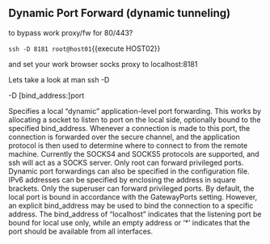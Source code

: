 ## Dynamic Port Forward  (dynamic tunneling)

to bypass work proxy/fw for 80/443?

`ssh -D 8181 root@host01`{{execute HOST02}}

and set your work browser socks proxy to localhost:8181

Lets take a look at man ssh -D


-D [bind_address:]port

Specifies a local “dynamic” application-level port forwarding. This works by allocating a socket to listen to port on the local side, optionally bound to the specified bind_address. Whenever a connection is made to this port, the connection is forwarded over the secure channel, and the application protocol is then used to determine where to connect to from the remote machine. Currently the SOCKS4 and SOCKS5 protocols are supported, and ssh will act as a SOCKS server. Only root can forward privileged ports. Dynamic port forwardings can also be specified in the configuration file.
IPv6 addresses can be specified by enclosing the address in square brackets. Only the superuser can forward privileged ports. By default, the local port is bound in accordance with the GatewayPorts setting. However, an explicit bind_address may be used to bind the connection to a specific address. The bind_address of “localhost” indicates that the listening port be bound for local use only, while an empty address or ‘*’ indicates that the port should be available from all interfaces.
